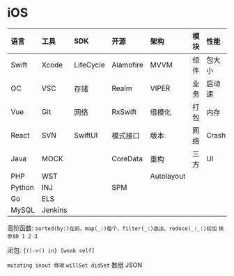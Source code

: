# iOS

| **语言** | **工具** | **SDK** | **开源** | **架构** | **模块** | **性能** | **QA** | **安全** | **热门** | **投产** | **团队** |
| :- | :- | :- | :- | :- | :- | :- | :- | :- | :- | :- | :- |
| Swift | Xcode | LifeCycle | Alamofire | MVVM | 组件 | 包大小 | 测试 | 签名 | 进保 | 项管 | 沟通 |
| OC | VSC | 存储 | Realm | VIPER | 业务 | 启动速 | 指标 | 加壳 | Rx | 统计 | 上管 |
| Vue | Git | 网络 | RxSwift | 组模化 | 打包 | 内存 | CI | 编码 |  | 产品 | 培训 |
| React | SVN | SwiftUI | 模式接口 | 版本 | 网络 | Crash | 加密 |  |  |  | 招人 |
| Java | MOCK |  | CoreData | 重构 | 三方 | UI |  |  |  |  |  |
| PHP | WST |  |  | Autolayout |  |  |  |  |  |  |  |
| Python | INJ |  | SPM |  |  |  |  |  |  |  |  |
| Go | ELS |  |  |  |  |  |  |  |  |  |  |
| MySQL | Jenkins |  |  |  |  |  |  |  |  |  |  |

高阶函数: ```sorted(by:)在前、map(_:)每个、filter(_:)选出、reduce(_:_:)初加``` ```快参$0 1 2 3```

闭包: ```{()->() in} [weak self]```

```mutating inout 修改``` ```willSet didSet``` 数组 JSON

